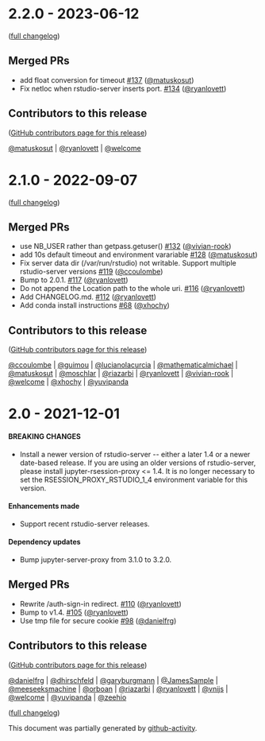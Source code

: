 # 2.2.0 - 2023-06-12

([full changelog](https://github.com/jupyterhub/jupyter-rsession-proxy/compare/v2.1.0...8a87f3fbb21015927cfb30aec63af791fb0a19bc))

## Merged PRs

- add float conversion for timeout [#137](https://github.com/jupyterhub/jupyter-rsession-proxy/pull/137) ([@matuskosut](https://github.com/matuskosut))
- Fix netloc when rstudio-server inserts port. [#134](https://github.com/jupyterhub/jupyter-rsession-proxy/pull/134) ([@ryanlovett](https://github.com/ryanlovett))

## Contributors to this release

([GitHub contributors page for this release](https://github.com/jupyterhub/jupyter-rsession-proxy/graphs/contributors?from=2022-09-07&to=2023-06-12&type=c))

[@matuskosut](https://github.com/search?q=repo%3Ajupyterhub%2Fjupyter-rsession-proxy+involves%3Amatuskosut+updated%3A2022-09-07..2023-06-12&type=Issues) | [@ryanlovett](https://github.com/search?q=repo%3Ajupyterhub%2Fjupyter-rsession-proxy+involves%3Aryanlovett+updated%3A2022-09-07..2023-06-12&type=Issues) | [@welcome](https://github.com/search?q=repo%3Ajupyterhub%2Fjupyter-rsession-proxy+involves%3Awelcome+updated%3A2022-09-07..2023-06-12&type=Issues)

# 2.1.0 - 2022-09-07

([full changelog](https://github.com/jupyterhub/jupyter-rsession-proxy/compare/v2.0...v2.1.0))

## Merged PRs

- use NB_USER rather than getpass.getuser() [#132](https://github.com/jupyterhub/jupyter-rsession-proxy/pull/132) ([@vivian-rook](https://github.com/vivian-rook))
- add 10s default timeout and environment varariable [#128](https://github.com/jupyterhub/jupyter-rsession-proxy/pull/128) ([@matuskosut](https://github.com/matuskosut))
- Fix server data dir (/var/run/rstudio) not writable. Support multiple rstudio-server versions [#119](https://github.com/jupyterhub/jupyter-rsession-proxy/pull/119) ([@ccoulombe](https://github.com/ccoulombe))
- Bump to 2.0.1. [#117](https://github.com/jupyterhub/jupyter-rsession-proxy/pull/117) ([@ryanlovett](https://github.com/ryanlovett))
- Do not append the Location path to the whole uri. [#116](https://github.com/jupyterhub/jupyter-rsession-proxy/pull/116) ([@ryanlovett](https://github.com/ryanlovett))
- Add CHANGELOG.md. [#112](https://github.com/jupyterhub/jupyter-rsession-proxy/pull/112) ([@ryanlovett](https://github.com/ryanlovett))
- Add conda install instructions [#68](https://github.com/jupyterhub/jupyter-rsession-proxy/pull/68) ([@xhochy](https://github.com/xhochy))

## Contributors to this release

([GitHub contributors page for this release](https://github.com/jupyterhub/jupyter-rsession-proxy/graphs/contributors?from=2021-12-01&to=2022-09-07&type=c))

[@ccoulombe](https://github.com/search?q=repo%3Ajupyterhub%2Fjupyter-rsession-proxy+involves%3Accoulombe+updated%3A2021-12-01..2022-09-07&type=Issues) | [@guimou](https://github.com/search?q=repo%3Ajupyterhub%2Fjupyter-rsession-proxy+involves%3Aguimou+updated%3A2021-12-01..2022-09-07&type=Issues) | [@lucianolacurcia](https://github.com/search?q=repo%3Ajupyterhub%2Fjupyter-rsession-proxy+involves%3Alucianolacurcia+updated%3A2021-12-01..2022-09-07&type=Issues) | [@mathematicalmichael](https://github.com/search?q=repo%3Ajupyterhub%2Fjupyter-rsession-proxy+involves%3Amathematicalmichael+updated%3A2021-12-01..2022-09-07&type=Issues) | [@matuskosut](https://github.com/search?q=repo%3Ajupyterhub%2Fjupyter-rsession-proxy+involves%3Amatuskosut+updated%3A2021-12-01..2022-09-07&type=Issues) | [@moschlar](https://github.com/search?q=repo%3Ajupyterhub%2Fjupyter-rsession-proxy+involves%3Amoschlar+updated%3A2021-12-01..2022-09-07&type=Issues) | [@riazarbi](https://github.com/search?q=repo%3Ajupyterhub%2Fjupyter-rsession-proxy+involves%3Ariazarbi+updated%3A2021-12-01..2022-09-07&type=Issues) | [@ryanlovett](https://github.com/search?q=repo%3Ajupyterhub%2Fjupyter-rsession-proxy+involves%3Aryanlovett+updated%3A2021-12-01..2022-09-07&type=Issues) | [@vivian-rook](https://github.com/search?q=repo%3Ajupyterhub%2Fjupyter-rsession-proxy+involves%3Avivian-rook+updated%3A2021-12-01..2022-09-07&type=Issues) | [@welcome](https://github.com/search?q=repo%3Ajupyterhub%2Fjupyter-rsession-proxy+involves%3Awelcome+updated%3A2021-12-01..2022-09-07&type=Issues) | [@xhochy](https://github.com/search?q=repo%3Ajupyterhub%2Fjupyter-rsession-proxy+involves%3Axhochy+updated%3A2021-12-01..2022-09-07&type=Issues) | [@yuvipanda](https://github.com/search?q=repo%3Ajupyterhub%2Fjupyter-rsession-proxy+involves%3Ayuvipanda+updated%3A2021-12-01..2022-09-07&type=Issues)

# 2.0 - 2021-12-01

#### BREAKING CHANGES

* Install a newer version of rstudio-server -- either a later 1.4 or a newer date-based release. If you are using an older versions of rstudio-server, please install jupyter-rsession-proxy <= 1.4. It is no longer necessary to set the RSESSION_PROXY_RSTUDIO_1_4 environment variable for this version.

#### Enhancements made

* Support recent rstudio-server releases.

#### Dependency updates

* Bump jupyter-server-proxy from 3.1.0 to 3.2.0.

## Merged PRs

* Rewrite /auth-sign-in redirect. [#110](https://github.com/jupyterhub/jupyter-rsession-proxy/pull/110) ([@ryanlovett](https://github.com/ryanlovett))
* Bump to v1.4. [#105](https://github.com/jupyterhub/jupyter-rsession-proxy/pull/105) ([@ryanlovett](https://github.com/ryanlovett))
* Use tmp file for secure cookie [#98](https://github.com/jupyterhub/jupyter-rsession-proxy/pull/98) ([@danielfrg](https://github.com/danielfrg))

## Contributors to this release

([GitHub contributors page for this release](https://github.com/jupyterhub/jupyter-rsession-proxy/graphs/contributors?from=2021-07-03&to=2021-11-30&type=c))

[@danielfrg](https://github.com/search?q=repo%3Ajupyterhub%2Fjupyter-rsession-proxy+involves%3Adanielfrg+updated%3A2021-07-03..2021-11-30&type=Issues) | [@dhirschfeld](https://github.com/search?q=repo%3Ajupyterhub%2Fjupyter-rsession-proxy+involves%3Adhirschfeld+updated%3A2021-07-03..2021-11-30&type=Issues) | [@garyburgmann](https://github.com/search?q=repo%3Ajupyterhub%2Fjupyter-rsession-proxy+involves%3Agaryburgmann+updated%3A2021-07-03..2021-11-30&type=Issues) | [@JamesSample](https://github.com/search?q=repo%3Ajupyterhub%2Fjupyter-rsession-proxy+involves%3AJamesSample+updated%3A2021-07-03..2021-11-30&type=Issues) | [@meeseeksmachine](https://github.com/search?q=repo%3Ajupyterhub%2Fjupyter-rsession-proxy+involves%3Ameeseeksmachine+updated%3A2021-07-03..2021-11-30&type=Issues) | [@orboan](https://github.com/search?q=repo%3Ajupyterhub%2Fjupyter-rsession-proxy+involves%3Aorboan+updated%3A2021-07-03..2021-11-30&type=Issues) | [@riazarbi](https://github.com/search?q=repo%3Ajupyterhub%2Fjupyter-rsession-proxy+involves%3Ariazarbi+updated%3A2021-07-03..2021-11-30&type=Issues) | [@ryanlovett](https://github.com/search?q=repo%3Ajupyterhub%2Fjupyter-rsession-proxy+involves%3Aryanlovett+updated%3A2021-07-03..2021-11-30&type=Issues) | [@vnijs](https://github.com/search?q=repo%3Ajupyterhub%2Fjupyter-rsession-proxy+involves%3Avnijs+updated%3A2021-07-03..2021-11-30&type=Issues) | [@welcome](https://github.com/search?q=repo%3Ajupyterhub%2Fjupyter-rsession-proxy+involves%3Awelcome+updated%3A2021-07-03..2021-11-30&type=Issues) | [@yuvipanda](https://github.com/search?q=repo%3Ajupyterhub%2Fjupyter-rsession-proxy+involves%3Ayuvipanda+updated%3A2021-07-03..2021-11-30&type=Issues) | [@zeehio](https://github.com/search?q=repo%3Ajupyterhub%2Fjupyter-rsession-proxy+involves%3Azeehio+updated%3A2021-07-03..2021-11-30&type=Issues)

([full changelog](https://github.com/jupyterhub/jupyter-rsession-proxy/compare/3c6e224...526eeab29e9f8d88fa61a8d60d41e3812b47bd43))

This document was partially generated by [github-activity](https://github.com/executablebooks/github-activity).
